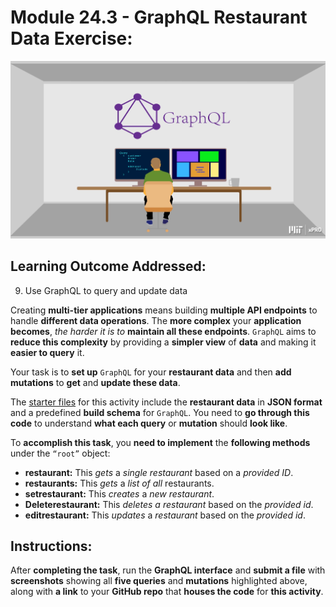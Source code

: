 # Module 24.3 - GraphQL Restaurant Data Exercise:

![GraphQL_Restaurant_Data_Exercise_01.png](Screen_Shots%2FGraphQL_Restaurant_Data_Exercise_01.png)

## Learning Outcome Addressed:

9. Use GraphQL to query and update data

Creating **multi-tier applications** means building **multiple API endpoints** to handle **different data operations**. The **more complex** your **application becomes**, *the harder it is to* **maintain all these endpoints**. `GraphQL` aims to **reduce this complexity** by providing a **simpler view** of **data** and making it **easier to query** it.

Your task is to **set up** `GraphQL` for your **restaurant data** and then **add mutations** to **get** and **update these data**.

The [starter files](/Starter_Files) for this activity include the **restaurant data** in **JSON format** and a predefined **build schema** for `GraphQL`. You need to **go through this code** to understand **what each query** or **mutation** should **look like**.

To **accomplish this task**, you **need to implement** the **following methods** under the `“root”` object:

* **restaurant:** This *gets* a *single restaurant* based on a *provided ID*.
* **restaurants:** This *gets* a *list of all* restaurants.
* **setrestaurant:** This *creates* a *new restaurant*.
* **Deleterestaurant:** This *deletes a restaurant* based on the *provided id*.
* **editrestaurant:** This *updates* a *restaurant* based on the *provided id*.

## Instructions:

After **completing the task**, run the **GraphQL interface** and **submit a file** with **screenshots** showing all **five queries** and **mutations** highlighted above, along with **a link** to your **GitHub repo** that **houses the code** for **this activity**.